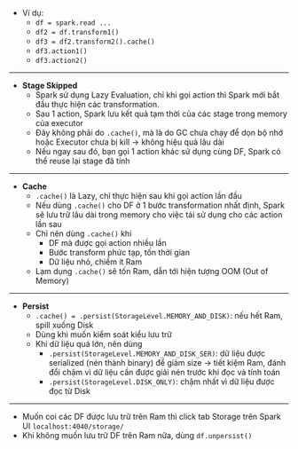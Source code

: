 - Ví dụ:
	- `df = spark.read ...`
	- `df2 = df.transform1()`
	- `df3 = df2.transform2().cache()`
	- `df3.action1()`
	- `df3.action2()`
---
- **Stage Skipped**
	- Spark sử dụng Lazy Evaluation, chỉ khi gọi action thì Spark mới bắt đầu thực hiện các transformation. 
	- Sau 1 action, Spark lưu kết quả tạm thời của các stage trong memory của executor
	- Đây không phải do `.cache()`, mà là do GC chưa chạy để dọn bộ nhớ hoặc Executor chưa bị kill → không hiệu quả lâu dài
	- Nếu ngay sau đó, bạn gọi 1 action khác sử dụng cùng DF, Spark có thể reuse lại stage đã tính
---
- **Cache**
	- `.cache()` là Lazy, chỉ thực hiện sau khi gọi action lần đầu
	- Nếu dùng `.cache()` cho DF ở 1 bước transformation nhất định, Spark sẽ lưu trữ lâu dài trong memory cho việc tái sử dụng cho các action lần sau
	- Chỉ nên dùng `.cache()` khi
		- DF mà được gọi action nhiều lần
		- Bước transform phức tạp, tốn thời gian
		- Dữ liệu nhỏ, chiếm ít Ram
	- Lạm dụng `.cache()` sẽ tốn Ram, dẫn tới hiện tượng OOM (Out of Memory)
---
- **Persist**
	- `.cache() = .persist(StorageLevel.MEMORY_AND_DISK)`: nếu hết Ram, spill xuống Disk
	- Dùng khi muốn kiểm soát kiểu lưu trữ
	- Khi dữ liệu quá lớn, nên dùng 
		-  `.persist(StorageLevel.MEMORY_AND_DISK_SER)`: dữ liệu được serialized (nén thành binary) để giảm size → tiết kiệm Ram, đánh đổi chậm vì dữ liệu cần được giải nén trước khi đọc và tính toán
		- `.persist(StorageLevel.DISK_ONLY)`: chậm nhất vì dữ liệu được đọc từ Disk
---
- Muốn coi các DF được lưu trữ trên Ram thì click tab Storage trên Spark UI `localhost:4040/storage/`
- Khi không muốn lưu trữ DF trên Ram nữa, dùng `df.unpersist()`